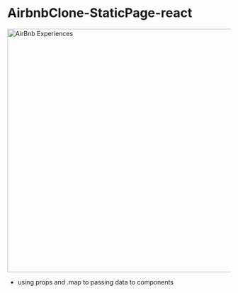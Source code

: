 # AirbnbClone-StaticPage-react

<img width="550" alt="AirBnb Experiences" src="https://github.com/user-attachments/assets/69c2cf99-5d1f-4412-903e-6e599c120f9d">

- using props and .map to passing data to components
